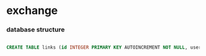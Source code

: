 # exchange


### database structure

```sql

CREATE TABLE links (id INTEGER PRIMARY KEY AUTOINCREMENT NOT NULL, username TEXT NOT NULL UNIQUE, email TEXT NOT NULL, pwd_hash TEXT NOT NULL, joined INTEGER);


```
